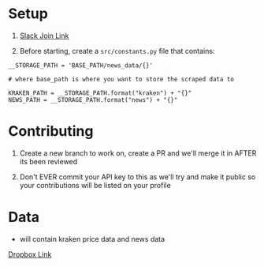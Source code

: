 # Setup

1) [Slack Join Link](https://join.slack.com/t/krakentrader/shared_invite/enQtNDEwODUwOTI5MjIwLWNhZDk3NmIzM2Y4YjAwYTcxMDI5ZWIxNmMzNGIyYzE4ZjY0MzA1OGFmOTExYmY0Yjk3ZjI2ZDAxMmY3NWQwN2U)

2) Before starting, create a `src/constants.py` file that contains:


```asciidoc
__STORAGE_PATH = 'BASE_PATH/news_data/{}'

# where base_path is where you want to store the scraped data to

KRAKEN_PATH = __STORAGE_PATH.format("kraken") + "{}"
NEWS_PATH = __STORAGE_PATH.format("news") + "{}"

```

# Contributing

1) Create a new branch to work on, create a PR and we'll merge it in AFTER its been reviewed

2) Don't EVER commit your API key to this as we'll try and make it public so your contributions will be listed on your profile


# Data

- will contain kraken price data and news data

[Dropbox Link](https://www.dropbox.com/sh/11ln04vn0n6ojuv/AABYIzzrp5UEvLKGhYLxnMISa?dl=0)
